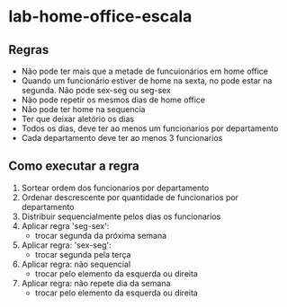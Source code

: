 # lab-home-office-escala

## Regras
* Não pode ter mais que a metade de funcuionários em home office
* Quando um funcionário estiver de home na sexta, no pode
estar na segunda. Não pode sex-seg ou seg-sex
* Não pode repetir os mesmos dias de home office
* Não pode ter home na sequencia
* Ter que deixar aletório os dias
* Todos os dias, deve ter ao menos um funcionarios por departamento 
* Cada departamento deve ter ao menos 3 funcionarios 
## Como executar a regra 
1. Sortear ordem dos funcionarios por departamento
2. Ordenar descrescente por quantidade de funcionarios por departamento
3. Distribuir sequencialmente pelos dias os funcionarios
4. Aplicar regra 'seg-sex':
    - trocar segunda da próxima semana
5. Aplicar regra: 'sex-seg': 
    - trocar segunda pela terça 
6. Aplicar regra: não sequencial
    - trocar pelo elemento da esquerda ou direita
7. Aplicar regra: não repete dia da semana 
    - trocar pelo elemento da esquerda ou direita
